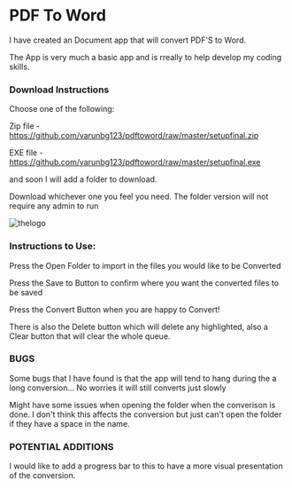# PDF To Word

I have created an Document app that will convert PDF'S to Word.

The App is very much a basic app and is rreally to help develop my coding skills.

### Download Instructions

Choose one of the following:

Zip file - https://github.com/varunbg123/pdftoword/raw/master/setupfinal.zip

EXE file - https://github.com/varunbg123/pdftoword/raw/master/setupfinal.exe

and soon I will add a folder to download. 

Download whichever one you feel you need. The folder version will not require any admin to run

![thelogo](https://user-images.githubusercontent.com/97689448/149547207-13f199fa-8293-41ec-bd5c-771a55cef84d.png)

### Instructions to Use:

Press the Open Folder to import in the files you would like to be Converted

Press the Save to Button to confirm where you want the converted files to be saved

Press the Convert Button when you are happy to Convert!

There is also the Delete button which will delete any highlighted, also a Clear button that will clear the whole queue.


### BUGS

Some bugs that I have found is that the app will tend to hang during the a long conversion... No worries it will still converts just slowly

Might have some issues when opening the folder when the converison is done. 
I don't think this affects the conversion but just can't open the folder if they have a space in the name.


### POTENTIAL ADDITIONS

I would like to add a progress bar to this to have a more visual presentation of the conversion.

